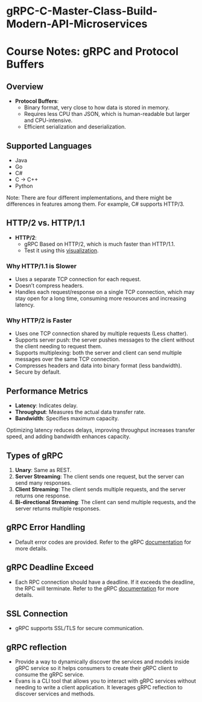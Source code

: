 # gRPC-C-Master-Class-Build-Modern-API-Microservices

# Course Notes: gRPC and Protocol Buffers

## Overview

- **Protocol Buffers**:
  - Binary format, very close to how data is stored in memory.
  - Requires less CPU than JSON, which is human-readable but larger and CPU-intensive.
  - Efficient serialization and deserialization.

## Supported Languages

- Java
- Go
- C#
- C → C++
- Python

Note: There are four different implementations, and there might be differences in features among them. For example, C# supports HTTP/3.

## HTTP/2 vs. HTTP/1.1

- **HTTP/2**:
  - gRPC Based on HTTP/2, which is much faster than HTTP/1.1.
  - Test it using this [visualization](https://imagekit.io/demo/http2-vs-http1?utm_source=blog&utm_medium=blog&utm_campaign=Blog).

### Why HTTP/1.1 is Slower

- Uses a separate TCP connection for each request.
- Doesn’t compress headers.
- Handles each request/response on a single TCP connection, which may stay open for a long time, consuming more resources and increasing latency.

### Why HTTP/2 is Faster

- Uses one TCP connection shared by multiple requests (Less chatter).
- Supports server push: the server pushes messages to the client without the client needing to request them.
- Supports multiplexing: both the server and client can send multiple messages over the same TCP connection.
- Compresses headers and data into binary format (less bandwidth).
- Secure by default.

## Performance Metrics

- **Latency**: Indicates delay.
- **Throughput**: Measures the actual data transfer rate.
- **Bandwidth**: Specifies maximum capacity.

Optimizing latency reduces delays, improving throughput increases transfer speed, and adding bandwidth enhances capacity.

## Types of gRPC

1. **Unary**: Same as REST.
2. **Server Streaming**: The client sends one request, but the server can send many responses.
3. **Client Streaming**: The client sends multiple requests, and the server returns one response.
4. **Bi-directional Streaming**: The client can send multiple requests, and the server returns multiple responses.

## gRPC Error Handling

- Default error codes are provided. Refer to the gRPC [documentation](https://grpc.io/docs/guides/status-codes/) for more details.

## gRPC Deadline Exceed

- Each RPC connection should have a deadline. If it exceeds the deadline, the RPC will terminate. Refer to the gRPC [documentation](https://grpc.io/docs/guides/deadlines/) for more details.

## SSL Connection

- gRPC supports SSL/TLS for secure communication.

## gRPC reflection

- Provide a way to dynamically discover the services and models inside gRPC service so it helps consumers to create their gRPC client to consume the gRPC service.
- Evans is a CLI tool that allows you to interact with gRPC services without needing to write a client application. It leverages gRPC reflection to discover services and methods. 
